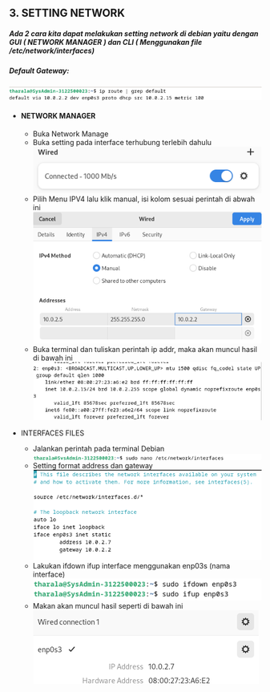 <h2>3. SETTING NETWORK</h2>
<h5>Ada 2 cara kita dapat melakukan setting network di debian yaitu dengan GUI ( NETWORK MANAGER ) dan CLI ( Menggunakan file /etc/network/interfaces)</h5>
<h5>Default Gateway:</h5>
<img src="img/Default Gateway.png">  

- <h4>NETWORK MANAGER</h4>

    - Buka Network Manage 
    - Buka setting pada interface terhubung terlebih dahulu <br> <img src="img/Wired SS.png"> 
    - Pilih Menu IPV4 lalu klik manual, isi kolom sesuai perintah di abwah ini <br> <img src="img/Menu IPV4.png">
    - Buka terminal dan tuliskan perintah ip addr, maka akan muncul hasil di bawah ini <br> <img src="img/Hasil Manual IPV4.png">

- INTERFACES FILES
    - Jalankan perintah pada terminal Debian <br> <img src="img/Jalankan perintah.png">
    - Setting format address dan gateway <br> <img src="img/Setting perintah.png">
    - Lakukan ifdown ifup interface menggunakan enp03s (nama interface) <br> <img src="img/Ifdown Ifup interface.png">
    - Makan akan muncul hasil seperti di bawah ini <br> <img src="img/Hasil ifdown ifup.png">
</body>
</html>

